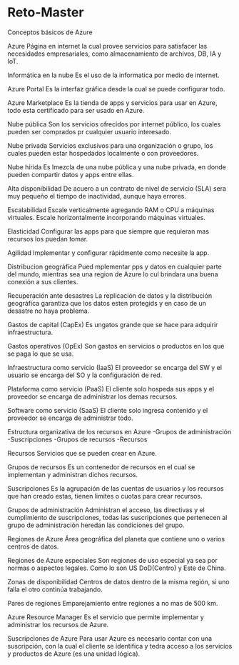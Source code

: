 # Reto-Master
Conceptos básicos de Azure

Azure
  Página en internet la cual provee servicios para satisfacer las necesidades empresariales, como almacenamiento de archivos, DB, IA y IoT.
  
Informática en la nube
  Es el uso de la informatica por medio de internet.
  
Azure Portal
  Es la interfaz gráfica desde la cual se puede configurar todo.

Azure Marketplace
  Es la tienda de apps y servicios para usar en Azure, todo esta certificado para ser usado en Azure.

Nube pública
  Son los servicios ofrecidos por internet público, los cuales pueden ser comprados pr cualquier usuario interesado.
  
Nube privada
  Servicios exclusivos para una organización o grupo, los cuales pueden estar hospedados localmente o con proveedores.

Nube hírida
  Es lmezcla de una nube pública y una nube privada, en donde pueden compartir datos y apps entre ellas.

Alta disponibilidad
  De acuero a un contrato de nivel de servicio (SLA) sera muy pequeño el tiempo de inactividad, aunque haya errores.
  
Escalabilidad
  Escale verticalmente agregando RAM o CPU a máquinas virtuales.
  Escale horizontalmente incorporando máquinas virtuales.

Elasticidad
  Configurar las apps para que siempre que requieran mas recursos los puedan tomar.

Agilidad
  Implementar y configurar rápidmente como necesite la app.

Distribucion geográfica
  Pued mplementar pps y datos en cualquier parte del mundo, mientras sea una region de Azure lo cul brindara una buena conexión a sus clientes.

Recuperación ante desastres
  La replicación de datos y la distribución geográfica garantiza que los datos esten protegids y en caso de un desastre no haya problema.

Gastos de capital (CapEx)
  Es ungatos grande que se hace para adquirir infraestructura.

Gastos operativos (OpEx)
  Son gastos en servicios o productos en los que se paga lo que se usa.

Infraestructura como servicio (IaaS)
  El proveedor se encarga del SW y el usuario se encarga del SO y la configuración de red.

Plataforma como servicio (PaaS)
  El cliente solo hospeda sus apps y el proveedor se encarga de administrar los demas recursos.

Software como servicio (SaaS)
  El cliente solo ingresa contenido y el proveedor se encarga de administrar todo.

Estructura organizativa de los recursos en Azure
  -Grupos de administración
  -Suscripciones
  -Grupos de recursos
  -Recursos
 
 Recursos
  Servicios que se pueden crear en Azure.
  
Grupos de recursos
  Es un contenedor de recursos en el cual se implementan y administran dichos recursos.

Suscripciones
  Es la agrupación de las cuentas de usuarios y los recursos que han creado estas, tienen limites o cuotas para crear recursos.

Grupos de administración
  Administran el acceso, las directivas y el cumplimiento de suscripciones, todas las suscripciones que pertenecen al grupo de administración heredan las condiciones del grupo.
  
Regiones de Azure
  Área geográfica del planeta que contiene uno o varios centros de datos.

Regiones de Azure especiales
  Son regiones de uso especial ya sea por normas o aspectos legales. Como lo son US DoD(Centro) y Este de China.

Zonas de disponibilidad
  Centros de datos dentro de la misma región, si uno falla el otro continúa trabajando.

Pares de regiones
  Emparejamiento entre regiones a no mas de 500 km.

Azure Resource Manager
  Es el servicio que permite implementar y administrar los recursos de Azure.

Suscripciones de Azure
  Para usar Azure es necesario contar con una suscripción, con la cual el cliente se identifica y tedra acceso a los servicios y productos de Azure (es una unidad lógica).
